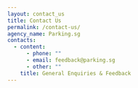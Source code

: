 ```yaml
---
layout: contact_us
title: Contact Us
permalink: /contact-us/
agency_name: Parking.sg
contacts:
  - content:
      - phone: ""
      - email: feedback@parking.sg
      - other: ""
    title: General Enquiries & Feedback
---
```

